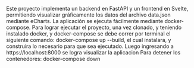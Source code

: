 Este proyecto implementa un backend en FastAPI y un frontend en Svelte, permitiendo visualizar gráficamente los datos del archivo data.json mediante eCharts.
La aplicación se ejecuta fácilmente mediante docker-compose.
Para lograr ejecutar el proyecto, una vez clonado, y teniendo instalado docker, y docker-compose se debe correr por terminal el siguiente comando:
docker-compose up --build, el cual instalara, y construira lo necesario para que sea ejecutado.
Luego ingresando a https://localhost:8000 se logra visualizar la aplicacion
Para detener los contenedores: docker-compose down

